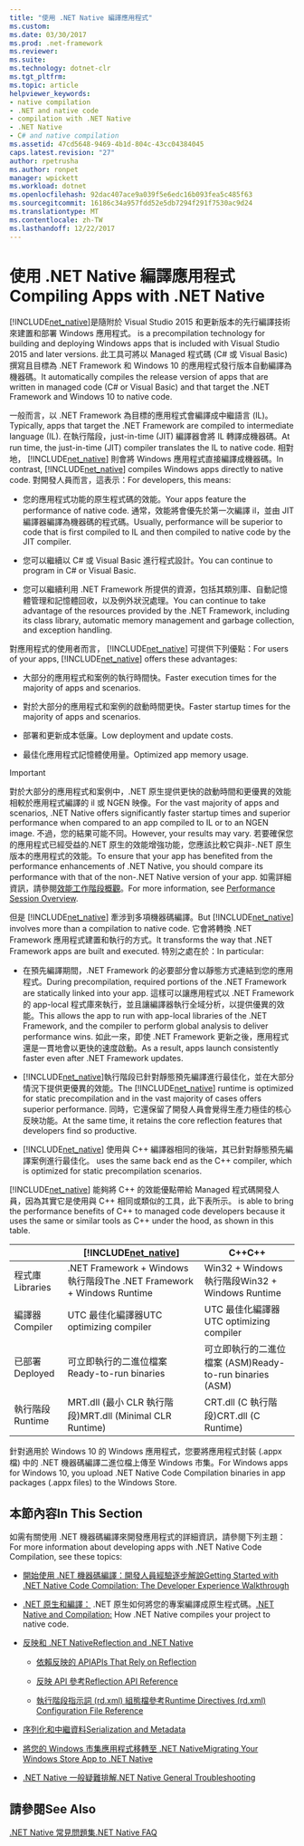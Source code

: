```yaml
---
title: "使用 .NET Native 編譯應用程式"
ms.custom: 
ms.date: 03/30/2017
ms.prod: .net-framework
ms.reviewer: 
ms.suite: 
ms.technology: dotnet-clr
ms.tgt_pltfrm: 
ms.topic: article
helpviewer_keywords:
- native compilation
- .NET and native code
- compilation with .NET Native
- .NET Native
- C# and native compilation
ms.assetid: 47cd5648-9469-4b1d-804c-43cc04384045
caps.latest.revision: "27"
author: rpetrusha
ms.author: ronpet
manager: wpickett
ms.workload: dotnet
ms.openlocfilehash: 92dac407ace9a039f5e6edc16b093fea5c485f63
ms.sourcegitcommit: 16186c34a957fdd52e5db7294f291f7530ac9d24
ms.translationtype: MT
ms.contentlocale: zh-TW
ms.lasthandoff: 12/22/2017
---
```

# <a name="compiling-apps-with-net-native"></a><span data-ttu-id="1ac52-102">使用 .NET Native 編譯應用程式</span><span class="sxs-lookup"><span data-stu-id="1ac52-102">Compiling Apps with .NET Native</span></span>
[!INCLUDE[net_native](../../../includes/net-native-md.md)]<span data-ttu-id="1ac52-103">是隨附於 Visual Studio 2015 和更新版本的先行編譯技術來建置和部署 Windows 應用程式。</span><span class="sxs-lookup"><span data-stu-id="1ac52-103"> is a precompilation technology for building and deploying Windows apps that is included with Visual Studio 2015 and later versions.</span></span> <span data-ttu-id="1ac52-104">此工具可將以 Managed 程式碼 (C# 或 Visual Basic) 撰寫且目標為 .NET Framework 和 Windows 10 的應用程式發行版本自動編譯為機器碼。</span><span class="sxs-lookup"><span data-stu-id="1ac52-104">It automatically compiles the release version of apps that are written in managed code (C# or Visual Basic) and that target the .NET Framework and Windows 10 to native code.</span></span>  
  
 <span data-ttu-id="1ac52-105">一般而言，以 .NET Framework 為目標的應用程式會編譯成中繼語言 (IL)。</span><span class="sxs-lookup"><span data-stu-id="1ac52-105">Typically, apps that target the .NET Framework are compiled to intermediate language (IL).</span></span> <span data-ttu-id="1ac52-106">在執行階段，just-in-time (JIT) 編譯器會將 IL 轉譯成機器碼。</span><span class="sxs-lookup"><span data-stu-id="1ac52-106">At run time, the just-in-time (JIT) compiler translates the IL to native code.</span></span> <span data-ttu-id="1ac52-107">相對地， [!INCLUDE[net_native](../../../includes/net-native-md.md)] 則會將 Windows 應用程式直接編譯成機器碼。</span><span class="sxs-lookup"><span data-stu-id="1ac52-107">In contrast, [!INCLUDE[net_native](../../../includes/net-native-md.md)] compiles Windows apps directly to native code.</span></span> <span data-ttu-id="1ac52-108">對開發人員而言，這表示：</span><span class="sxs-lookup"><span data-stu-id="1ac52-108">For developers, this means:</span></span>  
  
-   <span data-ttu-id="1ac52-109">您的應用程式功能的原生程式碼的效能。</span><span class="sxs-lookup"><span data-stu-id="1ac52-109">Your apps feature the performance of native code.</span></span> <span data-ttu-id="1ac52-110">通常，效能將會優先於第一次編譯 il，並由 JIT 編譯器編譯為機器碼的程式碼。</span><span class="sxs-lookup"><span data-stu-id="1ac52-110">Usually, performance will be superior to code that is first compiled to IL and then compiled to native code by the JIT compiler.</span></span> 
  
-   <span data-ttu-id="1ac52-111">您可以繼續以 C# 或 Visual Basic 進行程式設計。</span><span class="sxs-lookup"><span data-stu-id="1ac52-111">You can continue to program in C# or Visual Basic.</span></span>  
  
-   <span data-ttu-id="1ac52-112">您可以繼續利用 .NET Framework 所提供的資源，包括其類別庫、自動記憶體管理和記憶體回收，以及例外狀況處理。</span><span class="sxs-lookup"><span data-stu-id="1ac52-112">You can continue to take advantage of the resources provided by the .NET Framework, including its class library, automatic memory management and garbage collection, and exception handling.</span></span>  
  
 <span data-ttu-id="1ac52-113">對應用程式的使用者而言， [!INCLUDE[net_native](../../../includes/net-native-md.md)] 可提供下列優點：</span><span class="sxs-lookup"><span data-stu-id="1ac52-113">For users of your apps, [!INCLUDE[net_native](../../../includes/net-native-md.md)] offers these advantages:</span></span>  
  
-   <span data-ttu-id="1ac52-114">大部分的應用程式和案例的執行時間快。</span><span class="sxs-lookup"><span data-stu-id="1ac52-114">Faster execution times for the majority of apps and scenarios.</span></span>
  
-   <span data-ttu-id="1ac52-115">對於大部分的應用程式和案例的啟動時間更快。</span><span class="sxs-lookup"><span data-stu-id="1ac52-115">Faster startup times for the majority of apps and scenarios.</span></span> 
  
-   <span data-ttu-id="1ac52-116">部署和更新成本低廉。</span><span class="sxs-lookup"><span data-stu-id="1ac52-116">Low deployment and update costs.</span></span>  
  
-   <span data-ttu-id="1ac52-117">最佳化應用程式記憶體使用量。</span><span class="sxs-lookup"><span data-stu-id="1ac52-117">Optimized app memory usage.</span></span>  

> [!IMPORTANT]
> <span data-ttu-id="1ac52-118">對於大部分的應用程式和案例中，.NET 原生提供更快的啟動時間和更優異的效能相較於應用程式編譯的 il 或 NGEN 映像。</span><span class="sxs-lookup"><span data-stu-id="1ac52-118">For the vast majority of apps and scenarios, .NET Native offers significantly faster startup times and superior performance when compared to an app compiled to IL or to an NGEN image.</span></span> <span data-ttu-id="1ac52-119">不過，您的結果可能不同。</span><span class="sxs-lookup"><span data-stu-id="1ac52-119">However, your results may vary.</span></span> <span data-ttu-id="1ac52-120">若要確保您的應用程式已經受益的.NET 原生的效能增強功能，您應該比較它與非-.NET 原生版本的應用程式的效能。</span><span class="sxs-lookup"><span data-stu-id="1ac52-120">To ensure that your app has benefited from the performance enhancements of .NET Native, you should compare its performance with that of the non-.NET Native version of your app.</span></span> <span data-ttu-id="1ac52-121">如需詳細資訊，請參閱[效能工作階段概觀](https:/docs.microsoft.com/visualstudio/profiling/performance-session-overview)。</span><span class="sxs-lookup"><span data-stu-id="1ac52-121">For more information, see [Performance Session Overview](https:/docs.microsoft.com/visualstudio/profiling/performance-session-overview).</span></span>
 
<span data-ttu-id="1ac52-122">但是 [!INCLUDE[net_native](../../../includes/net-native-md.md)] 牽涉到多項機器碼編譯。</span><span class="sxs-lookup"><span data-stu-id="1ac52-122">But [!INCLUDE[net_native](../../../includes/net-native-md.md)] involves more than a compilation to native code.</span></span> <span data-ttu-id="1ac52-123">它會將轉換 .NET Framework 應用程式建置和執行的方式。</span><span class="sxs-lookup"><span data-stu-id="1ac52-123">It transforms the way that .NET Framework apps are built and executed.</span></span> <span data-ttu-id="1ac52-124">特別之處在於：</span><span class="sxs-lookup"><span data-stu-id="1ac52-124">In particular:</span></span>  
  
-   <span data-ttu-id="1ac52-125">在預先編譯期間，.NET Framework 的必要部分會以靜態方式連結到您的應用程式。</span><span class="sxs-lookup"><span data-stu-id="1ac52-125">During precompilation, required portions of the .NET Framework are statically linked into your app.</span></span> <span data-ttu-id="1ac52-126">這樣可以讓應用程式以 .NET Framework 的 app-local 程式庫來執行，並且讓編譯器執行全域分析，以提供優異的效能。</span><span class="sxs-lookup"><span data-stu-id="1ac52-126">This allows the app to run with app-local libraries of the .NET Framework, and the compiler to perform global analysis to deliver performance wins.</span></span> <span data-ttu-id="1ac52-127">如此一來，即使 .NET Framework 更新之後，應用程式還是一貫地會以更快的速度啟動。</span><span class="sxs-lookup"><span data-stu-id="1ac52-127">As a result, apps launch consistently faster even after .NET Framework updates.</span></span>  
  
-   <span data-ttu-id="1ac52-128">[!INCLUDE[net_native](../../../includes/net-native-md.md)]執行階段已針對靜態預先編譯進行最佳化，並在大部分情況下提供更優異的效能。</span><span class="sxs-lookup"><span data-stu-id="1ac52-128">The [!INCLUDE[net_native](../../../includes/net-native-md.md)] runtime is optimized for static precompilation and in the vast majority of cases offers superior performance.</span></span> <span data-ttu-id="1ac52-129">同時，它還保留了開發人員會覺得生產力極佳的核心反映功能。</span><span class="sxs-lookup"><span data-stu-id="1ac52-129">At the same time, it retains the core reflection features that developers find so productive.</span></span>  
  
-   [!INCLUDE[net_native](../../../includes/net-native-md.md)]<span data-ttu-id="1ac52-130"> 使用與 C++ 編譯器相同的後端，其已針對靜態預先編譯案例進行最佳化。</span><span class="sxs-lookup"><span data-stu-id="1ac52-130"> uses the same back end as the C++ compiler, which is optimized for static precompilation scenarios.</span></span>  
  
 [!INCLUDE[net_native](../../../includes/net-native-md.md)]<span data-ttu-id="1ac52-131"> 能夠將 C++ 的效能優點帶給 Managed 程式碼開發人員，因為其實它是使用與 C++ 相同或類似的工具，此下表所示。</span><span class="sxs-lookup"><span data-stu-id="1ac52-131"> is able to bring the performance benefits of C++ to managed code developers because it uses the same or similar tools as C++ under the hood, as shown in this table.</span></span>  
  
||[!INCLUDE[net_native](../../../includes/net-native-md.md)]|<span data-ttu-id="1ac52-132">C++</span><span class="sxs-lookup"><span data-stu-id="1ac52-132">C++</span></span>|  
|-|----------------------------------------------------------------|-----------|  
|<span data-ttu-id="1ac52-133">程式庫</span><span class="sxs-lookup"><span data-stu-id="1ac52-133">Libraries</span></span>|<span data-ttu-id="1ac52-134">.NET Framework + Windows 執行階段</span><span class="sxs-lookup"><span data-stu-id="1ac52-134">The .NET Framework + Windows Runtime</span></span>|<span data-ttu-id="1ac52-135">Win32 + Windows 執行階段</span><span class="sxs-lookup"><span data-stu-id="1ac52-135">Win32 + Windows Runtime</span></span>|  
|<span data-ttu-id="1ac52-136">編譯器</span><span class="sxs-lookup"><span data-stu-id="1ac52-136">Compiler</span></span>|<span data-ttu-id="1ac52-137">UTC 最佳化編譯器</span><span class="sxs-lookup"><span data-stu-id="1ac52-137">UTC optimizing compiler</span></span>|<span data-ttu-id="1ac52-138">UTC 最佳化編譯器</span><span class="sxs-lookup"><span data-stu-id="1ac52-138">UTC optimizing compiler</span></span>|  
|<span data-ttu-id="1ac52-139">已部署</span><span class="sxs-lookup"><span data-stu-id="1ac52-139">Deployed</span></span>|<span data-ttu-id="1ac52-140">可立即執行的二進位檔案</span><span class="sxs-lookup"><span data-stu-id="1ac52-140">Ready-to-run binaries</span></span>|<span data-ttu-id="1ac52-141">可立即執行的二進位檔案 (ASM)</span><span class="sxs-lookup"><span data-stu-id="1ac52-141">Ready-to-run binaries (ASM)</span></span>|  
|<span data-ttu-id="1ac52-142">執行階段</span><span class="sxs-lookup"><span data-stu-id="1ac52-142">Runtime</span></span>|<span data-ttu-id="1ac52-143">MRT.dll (最小 CLR 執行階段)</span><span class="sxs-lookup"><span data-stu-id="1ac52-143">MRT.dll (Minimal CLR Runtime)</span></span>|<span data-ttu-id="1ac52-144">CRT.dll (C 執行階段)</span><span class="sxs-lookup"><span data-stu-id="1ac52-144">CRT.dll (C Runtime)</span></span>|  
  
 <span data-ttu-id="1ac52-145">針對適用於 Windows 10 的 Windows 應用程式，您要將應用程式封裝 (.appx 檔) 中的 .NET 機器碼編譯二進位檔上傳至 Windows 市集。</span><span class="sxs-lookup"><span data-stu-id="1ac52-145">For Windows apps for Windows 10, you upload .NET Native Code Compilation binaries in app packages (.appx files) to the Windows Store.</span></span>  
  
## <a name="in-this-section"></a><span data-ttu-id="1ac52-146">本節內容</span><span class="sxs-lookup"><span data-stu-id="1ac52-146">In This Section</span></span>  
 <span data-ttu-id="1ac52-147">如需有關使用 .NET 機器碼編譯來開發應用程式的詳細資訊，請參閱下列主題：</span><span class="sxs-lookup"><span data-stu-id="1ac52-147">For more information about developing apps with .NET Native Code Compilation, see these topics:</span></span>  
  
-   [<span data-ttu-id="1ac52-148">開始使用 .NET 機器碼編譯：開發人員經驗逐步解說</span><span class="sxs-lookup"><span data-stu-id="1ac52-148">Getting Started with .NET Native Code Compilation: The Developer Experience Walkthrough</span></span>](../../../docs/framework/net-native/getting-started-with-net-native.md)  
  
-   <span data-ttu-id="1ac52-149">[.NET 原生和編譯：](../../../docs/framework/net-native/net-native-and-compilation.md) .NET 原生如何將您的專案編譯成原生程式碼。</span><span class="sxs-lookup"><span data-stu-id="1ac52-149">[.NET Native and Compilation:](../../../docs/framework/net-native/net-native-and-compilation.md) How .NET Native compiles your project to native code.</span></span>  
  
-   [<span data-ttu-id="1ac52-150">反映和 .NET Native</span><span class="sxs-lookup"><span data-stu-id="1ac52-150">Reflection and .NET Native</span></span>](../../../docs/framework/net-native/reflection-and-net-native.md)  
  
    -   [<span data-ttu-id="1ac52-151">依賴反映的 API</span><span class="sxs-lookup"><span data-stu-id="1ac52-151">APIs That Rely on Reflection</span></span>](../../../docs/framework/net-native/apis-that-rely-on-reflection.md)  
  
    -   [<span data-ttu-id="1ac52-152">反映 API 參考</span><span class="sxs-lookup"><span data-stu-id="1ac52-152">Reflection API Reference</span></span>](../../../docs/framework/net-native/net-native-reflection-api-reference.md)  
  
    -   [<span data-ttu-id="1ac52-153">執行階段指示詞 (rd.xml) 組態檔參考</span><span class="sxs-lookup"><span data-stu-id="1ac52-153">Runtime Directives (rd.xml) Configuration File Reference</span></span>](../../../docs/framework/net-native/runtime-directives-rd-xml-configuration-file-reference.md)  
  
-   [<span data-ttu-id="1ac52-154">序列化和中繼資料</span><span class="sxs-lookup"><span data-stu-id="1ac52-154">Serialization and Metadata</span></span>](../../../docs/framework/net-native/serialization-and-metadata.md)  
  
-   [<span data-ttu-id="1ac52-155">將您的 Windows 市集應用程式移轉至 .NET Native</span><span class="sxs-lookup"><span data-stu-id="1ac52-155">Migrating Your Windows Store App to .NET Native</span></span>](../../../docs/framework/net-native/migrating-your-windows-store-app-to-net-native.md)  
  
-   [<span data-ttu-id="1ac52-156">.NET Native 一般疑難排解</span><span class="sxs-lookup"><span data-stu-id="1ac52-156">.NET Native General Troubleshooting</span></span>](../../../docs/framework/net-native/net-native-general-troubleshooting.md)  
  
## <a name="see-also"></a><span data-ttu-id="1ac52-157">請參閱</span><span class="sxs-lookup"><span data-stu-id="1ac52-157">See Also</span></span>  
 [<span data-ttu-id="1ac52-158">.NET Native 常見問題集</span><span class="sxs-lookup"><span data-stu-id="1ac52-158">.NET Native FAQ</span></span>](http://msdn.microsoft.com/vstudio/dn642499.aspx)
